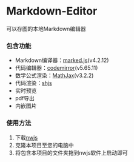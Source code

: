 # Markdown-Editor
 可以存图的本地Markdown编辑器
 
### 包含功能
- Markdown编译器：[marked.js](https://marked.js.org/)(v4.2.12)
- 代码编辑器：[codemirror](https://codemirror.net/)(v5.65.11)
- 数学公式渲染：[MathJax](https://www.mathjax.org/)(v3.2.2)
- 代码渲染：[shjs](https://shjs.sourceforge.net/)
- 实时预览
- pdf导出
- 内嵌图片

### 使用方法

1. 下载[nwjs](https://nwjs.io/)
2. 克隆本项目至您的电脑中
3. 将包含本项目的文件夹拖到nwjs软件上启动即可